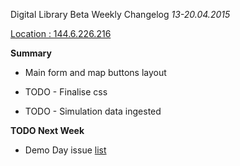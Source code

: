 Digital Library Beta Weekly Changelog
*13-20.04.2015*


[Location : 144.6.226.216](http://144.6.226.216)


**Summary**

* Main form and map buttons layout

* TODO - Finalise css

* TODO - Simulation data ingested



**TODO Next Week**

* Demo Day issue [list](https://docs.google.com/document/d/11gtdK6Eay-r3NSYAlLqcpUxd9WGxWpsCNaEuat87laU/edit?usp=sharing)
	


